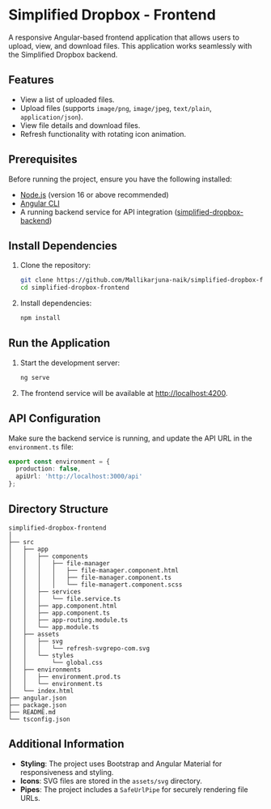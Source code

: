 # Simplified Dropbox - Frontend

A responsive Angular-based frontend application that allows users to upload, view, and download files. This application works seamlessly with the Simplified Dropbox backend.

## Features
- View a list of uploaded files.
- Upload files (supports `image/png`, `image/jpeg`, `text/plain`, `application/json`).
- View file details and download files.
- Refresh functionality with rotating icon animation.

## Prerequisites
Before running the project, ensure you have the following installed:
- [Node.js](https://nodejs.org) (version 16 or above recommended)
- [Angular CLI](https://angular.io/cli)
- A running backend service for API integration ([simplified-dropbox-backend](https://github.com/Mallikarjuna-naik/dropbox-backend.git))

## Install Dependencies
1. Clone the repository:
   ```bash
   git clone https://github.com/Mallikarjuna-naik/simplified-dropbox-frontend.git
   cd simplified-dropbox-frontend
   ```

2. Install dependencies:
   ```bash
   npm install
   ```

## Run the Application
1. Start the development server:
   ```bash
   ng serve
   ```

2. The frontend service will be available at [http://localhost:4200](http://localhost:4200).

## API Configuration
Make sure the backend service is running, and update the API URL in the `environment.ts` file:
```typescript
export const environment = {
  production: false,
  apiUrl: 'http://localhost:3000/api'
};
```

## Directory Structure
```
simplified-dropbox-frontend
│
├── src
│   ├── app
│   │   ├── components
│   │   │   ├── file-manager
│   │   │   │   ├── file-manager.component.html
│   │   │   │   ├── file-manager.component.ts
│   │   │   │   └── file-managert.component.scss
│   │   ├── services
│   │   │   └── file.service.ts
│   │   ├── app.component.html
│   │   ├── app.component.ts
│   │   ├── app-routing.module.ts
│   │   └── app.module.ts
│   ├── assets
│   │   ├── svg
│   │   │   └── refresh-svgrepo-com.svg
│   │   └── styles
│   │       └── global.css
│   ├── environments
│   │   ├── environment.prod.ts
│   │   └── environment.ts
│   └── index.html
├── angular.json
├── package.json
├── README.md
└── tsconfig.json
```

## Additional Information
- **Styling**: The project uses Bootstrap and Angular Material for responsiveness and styling.
- **Icons**: SVG files are stored in the `assets/svg` directory.
- **Pipes**: The project includes a `SafeUrlPipe` for securely rendering file URLs.